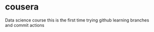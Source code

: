 # cousera
Data science course 
this is the first time trying github learning branches and commit actions
